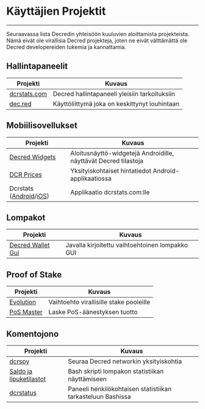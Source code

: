 # Käyttäjien Projektit

---

Seuraavassa lista Decredin yhteisöön kuuluvien aloittamista projekteista. Nämä eivät ole virallisia Decred projekteja, joten ne eivät välttämättä ole Decred developereiden tukemia ja kannattamia.

## Hallintapaneelit

Projekti                               | Kuvaus
--------------------------------------|----------------------------------
[dcrstats.com](https://dcrstats.com/) | Decred hallintapaneeli yleisiin tarkoituksiin
[dec.red](http://d3c.red/)            | Käyttöliittymä joka on keskittynyt louhintaan

## Mobiilisovellukset

Projekti                                                                                       | Kuvaus
----------------------------------------------------------------------------------------------|--------------------------------------------------------
[Decred Widgets](https://play.google.com/store/apps/details?id=com.jamieholdstock.dcrwidgets) | Aloitusnäyttö-widgetejä Androidille, näyttävät Decred tilastoja
[DCR Prices](https://play.google.com/store/apps/details?id=altcoin.br.decred)                 | Yksityiskohtaiset hintatiedot Android-applikaatiossa
Dcrstats ([Android](https://play.google.com/store/apps/details?id=com.ionicframework.myapp554035)/[iOS](https://itunes.apple.com/us/app/dcrstats/id1141383230)) | Applikaatio dcrstats.com:lle

## Lompakot

Projekti                                                                       | Kuvaus
------------------------------------------------------------------------------|------------------------------------------
[Decred Wallet Gui](https://forum.decred.org/threads/decred-wallet-gui.1119/) | Javalla kirjoitettu vaihtoehtoinen lompakko GUI

## Proof of Stake

Projekti                                     | Kuvaus
--------------------------------------------|------------------------------------
[Evolution](https://evolution.dcrstats.com) | Vaihtoehto virallisille stake pooleille
[PoS Master](http://www.posmaster.info/)    | Laske PoS-äänestyksen tuotto


## Komentojono
Projekti                                                                                                                         | Kuvaus
--------------------------------------------------------------------------------------------------------------------------------|------------------------------------
[dcrspy](https://github.com/chappjc/dcrspy)                                                                                     | Seuraa Decred networkin yksityiskohtia
[Saldo ja lipuketilastot](https://forum.decred.org/threads/bash-shell-script-to-view-quick-stats-on-balance-and-tickets.2926/) | Bash skripti lompakon statistiikan näyttämiseen
[dcrstatus](https://github.com/karamble/dcrstatus)                                                                              | Paneeli henkilökohtaisen statistiikan tarkasteluun Bashissa
